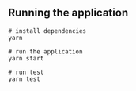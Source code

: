 ## Running the application

```
# install dependencies
yarn

# run the application
yarn start

# run test
yarn test
```
